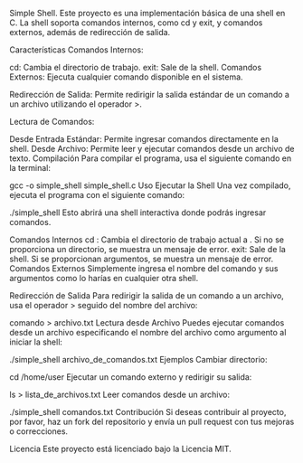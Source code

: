 Simple Shell.
Este proyecto es una implementación básica de una shell en C. La shell soporta comandos internos, como cd y exit, y comandos externos, además de redirección de salida.

Características
Comandos Internos:

cd: Cambia el directorio de trabajo.
exit: Sale de la shell.
Comandos Externos: Ejecuta cualquier comando disponible en el sistema.

Redirección de Salida: Permite redirigir la salida estándar de un comando a un archivo utilizando el operador >.

Lectura de Comandos:

Desde Entrada Estándar: Permite ingresar comandos directamente en la shell.
Desde Archivo: Permite leer y ejecutar comandos desde un archivo de texto.
Compilación
Para compilar el programa, usa el siguiente comando en la terminal:

gcc -o simple_shell simple_shell.c
Uso
Ejecutar la Shell
Una vez compilado, ejecuta el programa con el siguiente comando:

./simple_shell
Esto abrirá una shell interactiva donde podrás ingresar comandos.

Comandos Internos
cd <directorio>: Cambia el directorio de trabajo actual a <directorio>. Si no se proporciona un directorio, se muestra un mensaje de error.
exit: Sale de la shell. Si se proporcionan argumentos, se muestra un mensaje de error.
Comandos Externos
Simplemente ingresa el nombre del comando y sus argumentos como lo harías en cualquier otra shell.

Redirección de Salida
Para redirigir la salida de un comando a un archivo, usa el operador > seguido del nombre del archivo:

comando > archivo.txt
Lectura desde Archivo
Puedes ejecutar comandos desde un archivo especificando el nombre del archivo como argumento al iniciar la shell:

./simple_shell archivo_de_comandos.txt
Ejemplos
Cambiar directorio:

cd /home/user
Ejecutar un comando externo y redirigir su salida:

ls > lista_de_archivos.txt
Leer comandos desde un archivo:

./simple_shell comandos.txt
Contribución
Si deseas contribuir al proyecto, por favor, haz un fork del repositorio y envía un pull request con tus mejoras o correcciones.

Licencia
Este proyecto está licenciado bajo la Licencia MIT.
